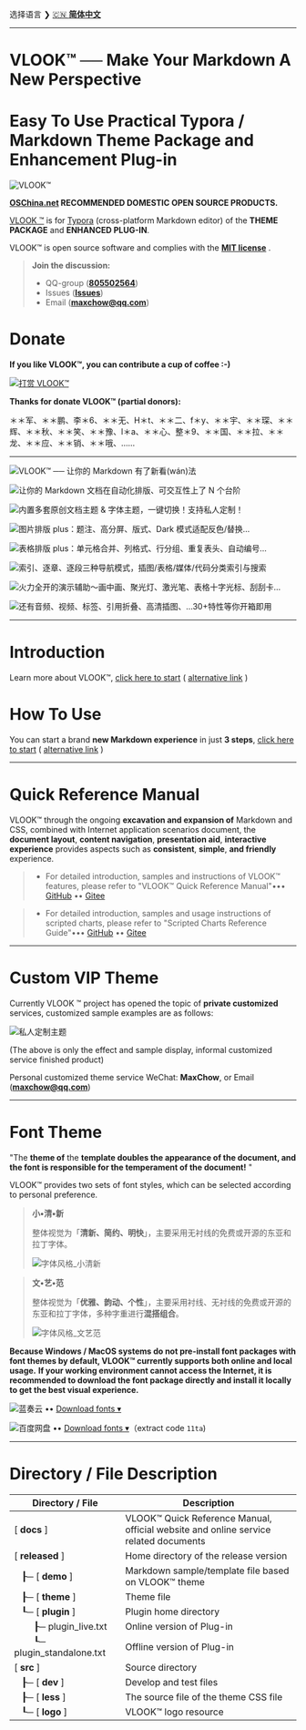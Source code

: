 选择语言 ❯ [🇨🇳 **简体中文**](README.md) 

---

# VLOOK™ ── Make Your Markdown A New Perspective



# Easy To Use Practical Typora / Markdown Theme Package and Enhancement Plug-in



![VLOOK™](https://madmaxchow.gitee.io/vlookres/pic/vlook-mark-light.svg)

**[OSChina.net](https://www.oschina.net/p/vlook) RECOMMENDED DOMESTIC OPEN SOURCE PRODUCTS.**



[VLOOK ™](https://github.com/MadMaxChow/VLOOK) is for [Typora](https://www.typora.io) (cross-platform Markdown editor) of the **THEME PACKAGE** and **ENHANCED PLUG-IN**.



VLOOK™ is open source software and complies with the **[MIT license](#许可协议)** .



> **Join the discussion:**
>
> - QQ-group ([**805502564**](https://qm.qq.com/cgi-bin/qm/qr?k=oB8wpFG_4SEMf1CL9qVy-jMw0CMfSwff&jump_from=webapi&))
>- Issues ([**Issues**](https://github.com/MadMaxChow/VLOOK/issues))
> - Email (**maxchow@qq.com**)

# Donate

**If you like VLOOK™, you can contribute a cup of coffee :-)**

[![打赏 VLOOK™](https://madmaxchow.github.io/VLOOK/pic/donate-paypal-light.png?darksrc=donate-paypal-dark.png&srcset=@2x&darksrcset=@2x#frame)](https://paypal.me/madmaxchow?lnkcss=none)

**Thanks for donate VLOOK™ (partial donors):** 

＊＊军、＊＊鹏、李＊6、＊＊无、H＊t、＊＊二、f＊y、＊＊宇、＊＊琛、＊＊辉、＊＊秋、＊＊笑、＊＊豫、l＊a、＊＊心、整＊9、＊＊国、＊＊拉、＊＊龙、＊＊应、＊＊销、＊＊哦、……

---



![VLOOK™ ── 让你的 Markdown 有了新看(wán)法](https://madmaxchow.github.io/VLOOK/pic/vlook-screenshot-A00.png)

![让你的 Markdown 文档在自动化排版、可交互性上了 N 个台阶](https://madmaxchow.github.io/VLOOK/pic/vlook-screenshot-A01.png)

![内置多套原创文档主题 & 字体主题，一键切换！支持私人定制！](https://madmaxchow.github.io/VLOOK/pic/vlook-screenshot-A02.png)

![图片排版 plus：题注、高分屏、版式、Dark 模式适配反色/替换…](https://madmaxchow.github.io/VLOOK/pic/vlook-screenshot-A03.png)

![表格排版 plus：单元格合并、列格式、行分组、重复表头、自动编号…](https://madmaxchow.github.io/VLOOK/pic/vlook-screenshot-A04.png)

![索引、逐章、逐段三种导航模式，插图/表格/媒体/代码分类索引与搜索](https://madmaxchow.github.io/VLOOK/pic/vlook-screenshot-A05.png)

![火力全开的演示辅助～画中画、聚光灯、激光笔、表格十字光标、刮刮卡…](https://madmaxchow.github.io/VLOOK/pic/vlook-screenshot-A06.png)

![还有音频、视频、标签、引用折叠、高清插图、…30+特性等你开箱即用](https://madmaxchow.github.io/VLOOK/pic/vlook-screenshot-A08.png)

---

# Introduction

Learn more about VLOOK™, [click here to start](https://madmaxchow.github.io/VLOOK/index-en.html) ( [alternative link](https://madmaxchow.gitee.io/VLOOK/index-en.html) )

# How To Use

You can start a brand **new Markdown experience** in just **3 steps**, [click here to start](https://madmaxchow.github.io/VLOOK/index-en.html#how-to-use) ( [alternative link](https://madmaxchow.gitee.io/VLOOK/index-en.html#how-to-use) )

---

# Quick Reference Manual

VLOOK™ through the ongoing **excavation and expansion of** Markdown and CSS, combined with Internet application scenarios document, the **document layout**, **content navigation**, **presentation aid**, **interactive experience** provides aspects such as **consistent**, **simple**, **and friendly** experience.

> - For detailed introduction, samples and instructions of VLOOK™ features, please refer to "VLOOK™ Quick Reference Manual"••• [GitHub](https://madmaxchow.github.io/VLOOK/guide.html) •• [Gitee](https://madmaxchow.gitee.io/vlook/guide.html)

> - For detailed introduction, samples and usage instructions of scripted charts, please refer to "Scripted Charts Reference Guide"••• [GitHub](https://madmaxchow.github.io/VLOOK/chart.html) •• [Gitee](https://madmaxchow.gitee.io/vlook/chart.html)

---



# Custom VIP Theme

Currently VLOOK ™ project has opened the topic of **private customized** services, customized sample examples are as follows:

![私人定制主题](https://madmaxchow.gitee.io/vlookres/pic/vlook-theme-vip-demo.png)

(The above is only the effect and sample display, informal customized service finished product)

Personal customized theme service WeChat: **MaxChow**, or Email (**[maxchow@qq.com](mailto:maxchow@qq.com)**)

---



# Font Theme

"The **theme of** the **template doubles the appearance of the document, and the font is responsible for the temperament of the document!** "

VLOOK™ provides two sets of font styles, which can be selected according to personal preference.

> **小•清•新**
>
> 整体视觉为「**清新、简约、明快**」，主要采用无衬线的免费或开源的东亚和拉丁字体。
>
> ![字体风格_小清新](https://madmaxchow.gitee.io/vlookres/pic/小清新@2x.png)

> **文•艺•范**
>
> 整体视觉为「**优雅、韵动、个性**」，主要采用衬线、无衬线的免费或开源的东亚和拉丁字体，多种字重进行**混搭组合**。
>
> ![字体风格_文艺范](https://madmaxchow.gitee.io/vlookres/pic/文艺范@2x.png)

**Because Windows / MacOS systems do not pre-install font packages with font themes by default, VLOOK™ currently supports both online and local usage.**  **If your working environment cannot access the Internet, it is recommended to download the font package directly and install it locally to get the best visual experience.**



![蓝奏云](https://madmaxchow.gitee.io/vlookres/pic/lanzou.png?srcset=@2x#logo) •• [Download fonts ▾](https://wwe.lanzoui.com/ieVDhj1aokj)

![百度网盘](https://madmaxchow.gitee.io/vlookres/pic/baidupan.png?srcset=@2x#logo) •• [Download fonts ▾](https://pan.baidu.com/s/1gH5Hj-X3-LCaOLtN0AxLLw)（extract code `11ta`)

---



# Directory / File Description

| Directory / File | Description              |
| ---------- | ---------------------------- |
| [ **docs** ] | VLOOK™ Quick Reference Manual, official website and online service related documents |
| [ **released** ] | Home directory of the release version                        |
| &nbsp;&nbsp;&nbsp;┠─ [ **demo** ] | Markdown sample/template file based on VLOOK™ theme          |
| &nbsp;&nbsp;&nbsp;┠─ [ **theme** ] | Theme file                                                   |
| &nbsp;&nbsp;&nbsp;┖─ [ **plugin** ] | Plugin home directory                                        |
| &nbsp;&nbsp;&nbsp;&nbsp;&nbsp;&nbsp;&nbsp;&nbsp;┠─ plugin_live.txt | Online version of Plug-in                                    |
| &nbsp;&nbsp;&nbsp;&nbsp;&nbsp;&nbsp;&nbsp;&nbsp;┖─ plugin_standalone.txt | Offline version of Plug-in                                   |
| [ **src** ] | Source directory                                             |
| &nbsp;&nbsp;&nbsp;┠─ [ **dev** ] | Develop and test files                                       |
| &nbsp;&nbsp;&nbsp;┠─ [ **less** ] | The source file of the theme CSS file                        |
| &nbsp;&nbsp;&nbsp;┖─ [ **logo** ] | VLOOK™ logo resource |